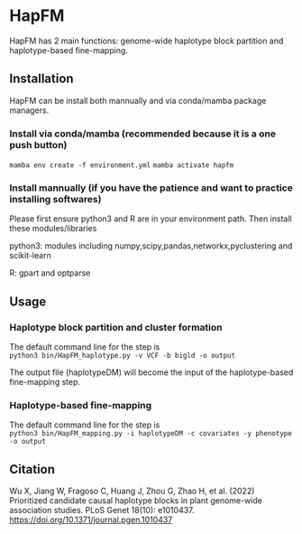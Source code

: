 # HapFM

HapFM has 2 main functions: genome-wide haplotype block partition and haplotype-based fine-mapping.

## Installation

HapFM can be install both mannually and via conda/mamba package managers. 

### Install via conda/mamba (recommended because it is a one push button)

```mamba env create -f environment.yml```
```mamba activate hapfm```

### Install mannually (if you have the patience and want to practice installing softwares)

Please first ensure python3 and R are in your environment path. Then install these modules/libraries

python3: modules including numpy,scipy,pandas,networkx,pyclustering and scikit-learn

R: gpart and optparse

## Usage

### Haplotype block partition and cluster formation
The default command line for the step is  
```python3 bin/HapFM_haplotype.py -v VCF -b bigld -o output```

The output file (haplotypeDM) will become the input of the haplotype-based fine-mapping step.

### Haplotype-based fine-mapping
The default command line for the step is  
```python3 bin/HapFM_mapping.py -i haplotypeDM -c covariates -y phenotype -o output```


## Citation
Wu X, Jiang W, Fragoso C, Huang J, Zhou G, Zhao H, et al. (2022) Prioritized candidate causal haplotype blocks in plant genome-wide association studies. PLoS Genet 18(10): e1010437. https://doi.org/10.1371/journal.pgen.1010437




